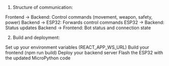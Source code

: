 1. Structure of communication:

Frontend → Backend: Control commands (movement, weapon, safety, power)
Backend → ESP32: Forwards control commands
ESP32 → Backend: Status updates
Backend → Frontend: Bot status and connection state


2. Build and deployment:

Set up your environment variables (REACT_APP_WS_URL)
Build your frontend (npm run build)
Deploy your backend server
Flash the ESP32 with the updated MicroPython code
